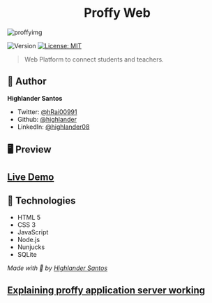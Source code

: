 <h1 align="center">Proffy Web</h1>

![proffyimg](https://user-images.githubusercontent.com/38596921/98200696-ed864380-1f0c-11eb-8820-06b66870a6b2.jpg)

<p>
  <img alt="Version" src="https://img.shields.io/badge/version-1.0-blue.svg?cacheSeconds=2592000" />
  <a href="#" target="_blank">
    <img alt="License: MIT" src="https://img.shields.io/badge/License-MIT-yellow.svg" />
  </a>
</p>

> Web Platform to connect students and teachers.

## 👤 Author

**Highlander Santos**

- Twitter: [@hRai00991](https://twitter.com/Rai00991)
- Github: [@highlander](https://github.com/highlander08)
- LinkedIn: [@highlander08](https://linkedin.com/in/highlander08)

## 🖥 Preview


## [Live Demo](https://lenamiroux.github.io/Proffy/index.html)



## 🧰 Technologies
- HTML 5
- CSS 3
- JavaScript
- Node.js
- Nunjucks
- SQLite

_Made with 💜 by [Highlander Santos](http://www.github.com/highlander08)_


## [Explaining proffy application server working](https://www.youtube.com/watch?v=ry3vGJ17TCo)


